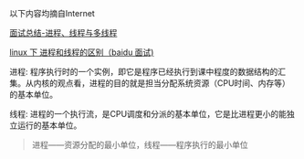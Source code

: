 以下内容均摘自Internet

[面试总结-进程、线程与多线程](http://www.cnblogs.com/wuchanming/p/3992395.html?utm_source=tuicool&utm_medium=referral)

[linux 下 进程和线程的区别（baidu 面试)](http://blog.csdn.net/forrest2009/article/details/6413756)

进程: 程序执行时的一个实例，即它是程序已经执行到课中程度的数据结构的汇集。从内核的观点看，进程的目的就是担当分配系统资源（CPU时间、内存等）的基本单位。

线程: 进程的一个执行流，是CPU调度和分派的基本单位，它是比进程更小的能独立运行的基本单位。

>进程——资源分配的最小单位，线程——程序执行的最小单位


